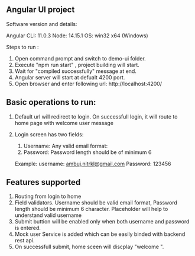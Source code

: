 
Angular UI project
---------------------------

Software version and details:

Angular CLI: 11.0.3
Node: 14.15.1
OS: win32 x64 (Windows)

Steps to run :
1. Open command prompt and switch to demo-ui folder.
2. Execute "npm run start" , project building will start.
3. Wait for "compiled successfully" message at end.
4. Angular 	server will start at defualt 4200 port. 
5. Open browser and enter following url:  http://localhost:4200/

Basic operations to run:
--------------------------------
1. Default url will redirect to login. On successfull login, it will route to home page with welcome user message
2. Login screen has two fields:
	1. Username: Any valid email format: 
	2. Password: Password length should be of minimum 6 
	
	Example: 
		username: ambuj.nitrkl@gmail.com 
		Password: 123456
		
Features supported
------------------------
1. Routing from login to home
2. Field validators. Username should be valid email format, Password length should be minimum 6 character.  Placeholder will help to understand valid username
3. Submit buttion will be enabled only when both username and password is entered.
4. Mock user Service is added which can be easily binded with backend rest api. 
5. On successfull submit, home sceen will discplay "welcome <username>".